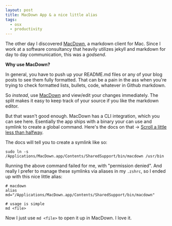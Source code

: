 ```yaml
---
layout: post
title: MacDown App & a nice little alias
tags:
  - osx
  - productivity
---
```


The other day I discovered [MacDown](https://macdown.uranusjr.com/), a markdown client for Mac. Since I work at a software consultancy that heavily utilizes jekyll and markdown for day to day communication, this was a _godsend_.

**Why use MacDown?**

In general, you have to push up your README.md files or any of your blog posts to see them fully formatted. That can be a pain in the ass when you're trying to check formatted lists, bullets, code, whatever in Github markdown. 

So _instead_, use [MacDown](https://macdown.uranusjr.com/) and view/edit your changes immediately. The split makes it easy to keep track of your source if you like the markdown editor.

But that wasn't good enough. MacDown has a CLI integration, which you can see here. Esentially the app ships with a binary your can use and symlink to create a global command. Here's the docs on that -> [Scroll a little less than halfway](https://macdown.uranusjr.com/blog/macdown-04/).

The docs will tell you to create a symlink like so:

```
sudo ln -s /Applications/MacDown.app/Contents/SharedSupport/bin/macdown /usr/bin
```

Running the above command failed for me, with "permission denied". And really I prefer to manage these symlinks via aliases in my `.zshrc`, so I ended up with this nice little alias:

```
# macdown
alias md="/Applications/MacDown.app/Contents/SharedSupport/bin/macdown"

# usage is simple
md <file>
```

Now I just use `md <file>` to open it up in MacDown. I love it.

